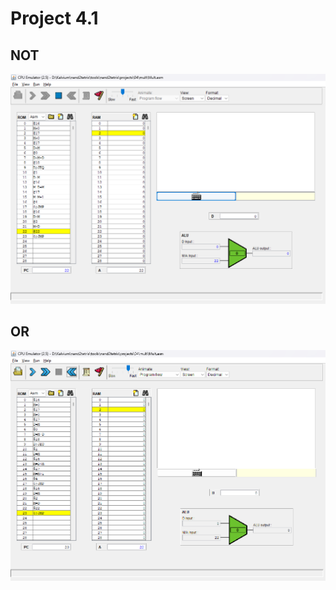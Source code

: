 # Project 4.1
## NOT
![](https://github.com/sjarunvenkat/nand2tetris/blob/main/Project%204.1/mult%201.png)

## OR
![](https://github.com/sjarunvenkat/nand2tetris/blob/main/Project%204.1/mult%202.png)
